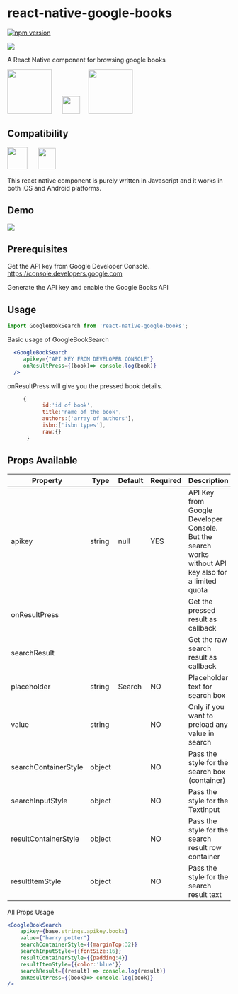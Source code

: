 # react-native-google-books 
[![npm version](https://badge.fury.io/js/react-native-google-books.svg)](https://badge.fury.io/js/react-native-google-books)


![](https://raw.githubusercontent.com/anooj1483/react-native-google-books/master/screenshots/rngb.png)

A React Native component for browsing google books

<img src="https://cdn.worldvectorlogo.com/logos/google-play-books.svg" data-canonical-src="https://cdn.worldvectorlogo.com/logos/google-play-books.svg" width="100" height="100" />    &nbsp;&nbsp;&nbsp;&nbsp;     <img src="http://pngimg.com/uploads/plus/plus_PNG110.png" data-canonical-src="http://pngimg.com/uploads/plus/plus_PNG110.png" width="40" height="40" />&nbsp;&nbsp;&nbsp;&nbsp; <img src="https://cdn.worldvectorlogo.com/logos/react.svg" data-canonical-src="https://cdn.worldvectorlogo.com/logos/react.svg" width="100" height="100" />


## Compatibility

<img src="http://pngimg.com/uploads/android_logo/android_logo_PNG9.png" data-canonical-src="http://pngimg.com/uploads/android_logo/android_logo_PNG9.png" width="45" height="50" />    &nbsp;&nbsp;&nbsp;&nbsp;     <img src="http://pngimg.com/uploads/apple_logo/apple_logo_PNG19682.png" data-canonical-src="http://pngimg.com/uploads/apple_logo/apple_logo_PNG19682.png" width="40" height="48" />

This react native component is purely written in Javascript and it works in both iOS and Android platforms.


## Demo

![](https://raw.githubusercontent.com/anooj1483/react-native-google-books/master/screenshots/demo.gif)


## Prerequisites

Get the API key from Google Developer Console.
https://console.developers.google.com

Generate the API key and enable the Google Books API



## Usage

```js
import GoogleBookSearch from 'react-native-google-books';
```

Basic usage of GoogleBookSearch

```jsx
  <GoogleBookSearch
     apikey={"API KEY FROM DEVELOPER CONSOLE"}
     onResultPress={(book)=> console.log(book)}
  />
```
onResultPress will give you the pressed book details.

```js
     {
           id:'id of book',
           title:'name of the book',
           authors:['array of authors'],
           isbn:['isbn types'],
           raw:{}
      }
```



## Props Available


| Property      | Type           |   Default  | Required | Description  |
|---------------|----------------|------------|----------|---------------|
| apikey       |   string      |  null     |    YES      | API Key from Google Developer Console. But the search works without API key also for a limited quota|
| onResultPress       |         |       |          | Get the pressed result as callback|
| searchResult       |         |       |          | Get the raw search result as callback|
| placeholder         |   string         |  Search   |NO| Placeholder text for search box|
| value      |   string       |     | NO |Only if you want to preload any value in search |
| searchContainerStyle     |   object       |  | NO| Pass the style for the search box (container)|
| searchInputStyle     |   object       |  | NO| Pass the style for the TextInput |
| resultContainerStyle     |   object       |  | NO| Pass the style for the search result row container |
| resultItemStyle     |   object       |  | NO| Pass the style for the search result text |


All Props Usage

```jsx
<GoogleBookSearch                    
    apikey={base.strings.apikey.books}
    value={"harry potter"}
    searchContainerStyle={{marginTop:32}}
    searchInputStyle={{fontSize:16}}
    resultContainerStyle={{padding:4}}
    resultItemStyle={{color:'blue'}}
    searchResult={(result) => console.log(result)}                    
    onResultPress={(book)=> console.log(book)} 
/>
```
